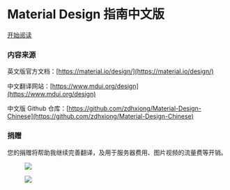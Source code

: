 <style>
.start-read:before {
    background-color: transparent !important;
}
</style>

<div class="article__intro">

# Material Design 指南中文版

</div><div class="article__body">

<a href="https://www.mdui.org/design/introduction/index.html" class="start-read mdui-btn mdui-btn-raised mdui-color-theme">开始阅读</a>

### 内容来源

英文版官方文档：[https://material.io/design/](https://material.io/design/)

中文翻译网站：[https://www.mdui.org/design](https://www.mdui.org/design)

中文版 Github 仓库：[https://github.com/zdhxiong/Material-Design-Chinese](https://github.com/zdhxiong/Material-Design-Chinese)

### 捐赠

<div class="mdui-row-sm-3">
<div class="mdui-col">

您的捐赠将帮助我继续完善翻译，及用于服务器费用、图片视频的流量费等开销。

</div><div class="mdui-col">

<figure>

![](https://ww1.sinaimg.cn/large/63f511e3gy1ffhx0it64wj206o089dge.jpg)

</figure>

</div><div class="mdui-col">

<figure>

![](https://ww1.sinaimg.cn/large/63f511e3gy1ffhx0q42oyj206o0890ta.jpg)

</figure>

</div></div>

</div>
